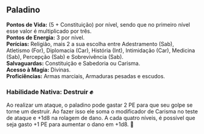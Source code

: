 ## Paladino <a id="paladino"></a>

**Pontos de Vida:** (5 + Constituição) por nível, sendo que no primeiro nível esse valor é multiplicado por três.</br>
**Pontos de Energia:** 3 por nível.</br>
**Perícias:** Religião, mais 2 a sua escolha entre Adestramento (Sab), Atletismo (For), Diplomacia (Car), História (Int), Intimidação (Car), Medicina (Sab), Percepção (Sab) e Sobrevivência (Sab).</br>
**Salvaguardas:** Constituição e Sabedoria ou Carisma.</br>
**Acesso à Magia:** Divinas.</br>
**Proficiências:** Armas marciais, Armaduras pesadas e escudos.</br>

### Habilidade Nativa: Destruir ✊
Ao realizar um ataque, o paladino pode gastar 2 PE para que seu golpe se torne um destruir. Ao fazer isso ele soma o modificador de Carisma no teste de ataque e +1d8 na rolagem de dano. A cada quatro níveis, é possível que seja gasto +1 PE para aumentar o dano em +1d8. 🧙